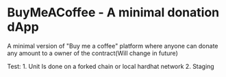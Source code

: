 # BuyMeACoffee - A minimal donation dApp
A minimal version of "Buy me a coffee" platform where anyone can donate any amount to a owner of the contract(Will change in future)


Test:
    1. Unit
        Is done on a forked chain or local hardhat network
    2. Staging

